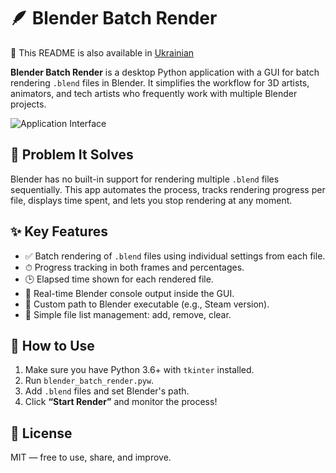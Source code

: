 # 🪶 Blender Batch Render

📘 This README is also available in [Ukrainian](./README_UA.md)

**Blender Batch Render** is a desktop Python application with a GUI for batch rendering `.blend` files in Blender. It simplifies the workflow for 3D artists, animators, and tech artists who frequently work with multiple Blender projects.

![Application Interface](https://github.com/user-attachments/assets/41134de2-52ec-4cee-9308-5a7e0bc299d1)


## 🔧 Problem It Solves

Blender has no built-in support for rendering multiple `.blend` files sequentially. This app automates the process, tracks rendering progress per file, displays time spent, and lets you stop rendering at any moment.

## ✨ Key Features

- ✅ Batch rendering of `.blend` files using individual settings from each file.
- ⏱ Progress tracking in both frames and percentages.
- 🕒 Elapsed time shown for each rendered file.
- 💬 Real-time Blender console output inside the GUI.
- 🔎 Custom path to Blender executable (e.g., Steam version).
- 📂 Simple file list management: add, remove, clear.

## 🚀 How to Use

1. Make sure you have Python 3.6+ with `tkinter` installed.
2. Run `blender_batch_render.pyw`.
3. Add `.blend` files and set Blender's path.
4. Click **“Start Render”** and monitor the process!

## 📄 License

MIT — free to use, share, and improve.
